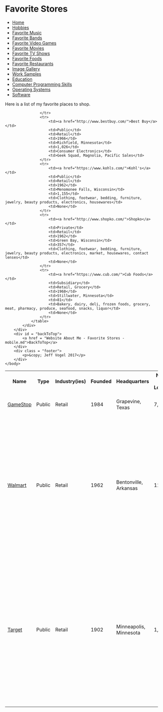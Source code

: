 <body onload="FavoriteStoresProcess()">
		<div class = "header">
			<h1>Favorite Stores</h1>
		</div>
		<div class ="nav">
			<ul>
				<li><a href="Website About Me - Main - mobile.md">Home</a></li>
				<li><a href="Website About Me - Hobbies - mobile.md">Hobbies</a></li>
				<li><a href="Website About Me - Favorite Music - mobile.md">Favorite Music</a></li>
				<li><a href="Website About Me - Favorite Bands - mobile.md">Favorite Bands</a></li>
				<li><a href="Website About Me - Favorite Video Games - mobile.md">Favorite Video Games</a></li>
				<li><a href="Website About Me - Favorite Movies - mobile.md">Favorite Movies</a></li>
				<li><a href="Website About Me - Favorite TV Shows - mobile.md">Favorite TV Shows</a></li>
				<li><a href="Website About Me - Favorite Foods - mobile.md">Favorite Foods</a></li>
				<li><a href="Website About Me - Favorite Restaurants - mobile.md">Favorite Restaurants</a></li>
				<li><a href="Website About Me - Image Gallery - mobile.md">Image Gallery</a></li>
				<li><a href="Website About Me - Work Samples - mobile.md">Work Samples</a></li>
				<li><a href="Website About Me - Education - mobile.md">Education</a></li>
				<li><a href="Website About Me - Computer Programming Skills - mobile.md">Computer Programming Skills</a></li>
				<li><a href="Website About Me - Operating Systems - mobile.md">Operating Systems</a></li>
				<li><a href="Website About Me - Software - mobile.md">Software</a></li>
			</ul>
		</div>
		<div class = "content">
			<p>Here is a list of my favorite places to shop.</p>
			<div id = "myFavoriteStoresDivElement">
				<table>
					<tr>
						<th>Name</th>
						<th>Type</th>
						<th>Industry(ies)</th>
						<th>Founded</th>
						<th>Headquarters</th>
						<th>Number of Locations</th>
						<th>Product(s)</th>
						<th>Division(s)</th>
					</tr>
					<tr>
						<td><a href="http://www.gamestop.com/">GameStop</a></td>
						<td>Public</td>
						<td>Retail</td>
						<td>1984</td>
						<td>Grapevine, Texas</td>
						<td>7,117</td>
						<td>Video Games, Consoles, Accessories</td>
						<td>Video Game Brands, Technology Brands</td>
					</tr>
					<tr>
						<td><a href="https://www.walmart.com/">Walmart</a></td>
						<td>Public</td>
						<td>Retail</td>
						<td>1962</td>
						<td>Bentonville, Arkansas</td>
						<td>11,695</td>
						<td>Electronics, Movies and music, Home and furniture, Home improvement, Clothing, Footwear, Jewelry, Toys, Health and beauty, Pet supplies, Sporting goods and fitness, Auto, Photo finishing, craft supplies, party supplies, grocery</td>
						<td>Walmart U.S. Walmart International, Sam's Club, Global eCommerce</td>
					</tr>
					<tr>
						<td><a href="https://www.target.com/">Target</a></td>
						<td>Public</td>
						<td>Retail</td>
						<td>1902</td>
						<td>Minneapolis, Minnesota</td>
						<td>1,816</td>
						<td>Beauty and health products, bedding, clothing and accessories, electronics, food, furniture, housewares, jewelry, gardening supplies, pet supplies, shoes, sporting goods, toys/games, small appliances, office supplies, books, movies, music</td>
						<td>Financial and Retail Services, Target Sourcing Services</td>
						
					</tr>
					<tr>
						<td><a href="http://www.bestbuy.com/">Best Buy</a></td>
						<td>Public</td>
						<td>Retail</td>
						<td>1966</td>
						<td>Richfield, Minnesota</td>
						<td>1,026</td>
						<td>Consumer Electronics</td>
						<td>Geek Squad, Magnolia, Pacific Sales</td>
					</tr>
					<tr>
						<td><a href="https://www.kohls.com/">Kohl's</a></td>
						<td>Public</td>
						<td>Retail</td>
						<td>1962</td>
						<td>Menomonee Falls, Wisconsin</td>
						<td>1,155</td>
						<td>Clothing, footwear, bedding, furniture, jewelry, beauty products, electronics, housewares</td>
						<td>None</td>
					</tr>
					<tr>
						<td><a href="http://www.shopko.com/">Shopko</a></td>
						<td>Private</td>
						<td>Retail</td>
						<td>1962</td>
						<td>Green Bay, Wisconsin</td>
						<td>357</td>
						<td>Clothing, footwear, bedding, furniture, jewelry, beauty products, electronics, market, housewares, contact lenses</td>
						<td>None</td>
					</tr>
					<tr>
						<td><a href="https://www.cub.com/">Cub Foods</a></td>
						<td>Subsidiary</td>
						<td>Retail, Grocery</td>
						<td>1968</td>
						<td>Stillwater, Minnesota</td>
						<td>81</td>
						<td>Bakery, dairy, deli, frozen foods, grocery, meat, pharmacy, produce, seafood, snacks, liquor</td>
						<td>None</td>
					</tr>
				</table>
			</div>
		</div>
		<div id = "backToTop">
			<a href = "Website About Me - Favorite Stores - mobile.md">BackToTop</a>
		</div>
		<div class = "footer">
			<p>&copy; Jeff Vogel 2017</p>
		</div>
	</body>
